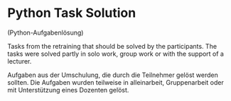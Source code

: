 # Python Task Solution
(Python-Aufgabenlösung)

Tasks from the retraining that should be solved by the participants. 
The tasks were solved partly in solo work, group work or with the support of a lecturer.
  
Aufgaben aus der Umschulung, die durch die Teilnehmer gelöst werden sollten. 
Die Aufgaben wurden teilweise in alleinarbeit, Gruppenarbeit oder mit Unterstützung eines Dozenten gelöst.
